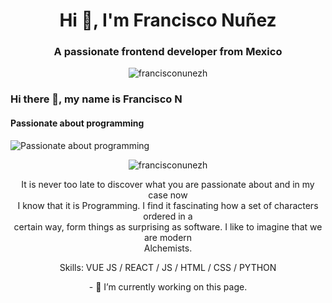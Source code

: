 <h1 align="center">Hi 👋, I'm Francisco Nuñez</h1>
<h3 align="center">A passionate frontend developer from Mexico</h3>

<p align="center"> <img align="center" src="https://komarev.com/ghpvc/?username=francisconunezh&label=Profile%20views&color=0e75b6&style=flat" alt="francisconunezh" /></p>

### Hi there 👋, my name is Francisco N 
#### Passionate about programming
![Passionate about programming](https://pbs.twimg.com/profile_banners/1348662446/1647586466/600x200)

<p align="center"> <img align="center" src="https://pbs.twimg.com/profile_banners/1348662446/1647586466/600x200" alt="francisconunezh" /></p>

<p align="center"> It is never too late to discover what you are passionate about and in my case now <br>
I know that it is Programming. I find it fascinating how a set of characters ordered in a <br>
certain way, form things as surprising as software. I like to imagine that we are modern <br>
Alchemists. </p>

<p align="center"> Skills: VUE JS / REACT / JS / HTML / CSS / PYTHON </p>

<p align="center"> - 🔭 I’m currently working on this page. </p>









